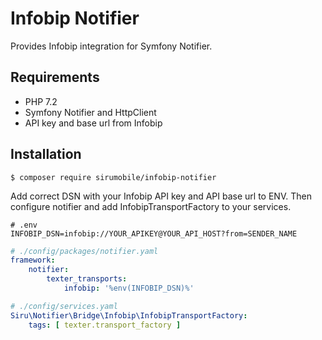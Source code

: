 # Infobip Notifier

Provides Infobip integration for Symfony Notifier.

## Requirements

- PHP 7.2
- Symfony Notifier and HttpClient
- API key and base url from Infobip

## Installation

```shell script
$ composer require sirumobile/infobip-notifier
```

Add correct DSN with your Infobip API key and API base url to ENV. Then configure notifier and
add InfobipTransportFactory to your services.

```dotenv
# .env
INFOBIP_DSN=infobip://YOUR_APIKEY@YOUR_API_HOST?from=SENDER_NAME
```

```yaml
# ./config/packages/notifier.yaml
framework:
    notifier:
        texter_transports:
            infobip: '%env(INFOBIP_DSN)%'
```

```yaml
# ./config/services.yaml
Siru\Notifier\Bridge\Infobip\InfobipTransportFactory:
    tags: [ texter.transport_factory ]
```